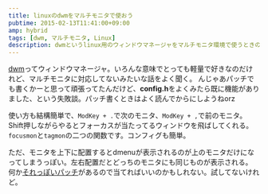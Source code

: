 ```yaml
---
title: linuxのdwmをマルチモニタで使おう
pubtime: 2015-02-13T11:41:00+09:00
amp: hybrid
tags: [dwm, マルチモニタ, Linux]
description: dwmというlinux用のウィンドウマネージャをマルチモニタ環境で使うときのショートカットや設定などです。
---
```


[dwm](http://dwm.suckless.org/)ってウィンドウマネージャ。いろんな意味でとっても軽量で好きなのだけれど、マルチモニタに対応してないみたいな話をよく聞く。
んじゃあパッチでも書くかーと思って頑張ってたんだけど、**config.h**をよくみたら既に機能がありました、という失敗談。パッチ書くときはよく読んでからにしようねorz

使い方も結構簡単で、`ModKey + .`で次のモニタ、`ModKey + ,`で前のモニタ。
Shift押しながらやるとフォーカスが当たってるウィンドウを飛ばしてくれる。
`focusmon`と`tagmon`の二つの関数です。コンフィグも簡単。

ただ、モニタを上下に配置するとdmenuが表示されるのが上のモニタだけになってしまうっぽい。左右配置だとどっちのモニタにも同じものが表示される。
何か[それっぽいパッチ](http://tools.suckless.org/dmenu/patches/follow-focus)があるので当てればいいのかもしれない。試してないけれど。
